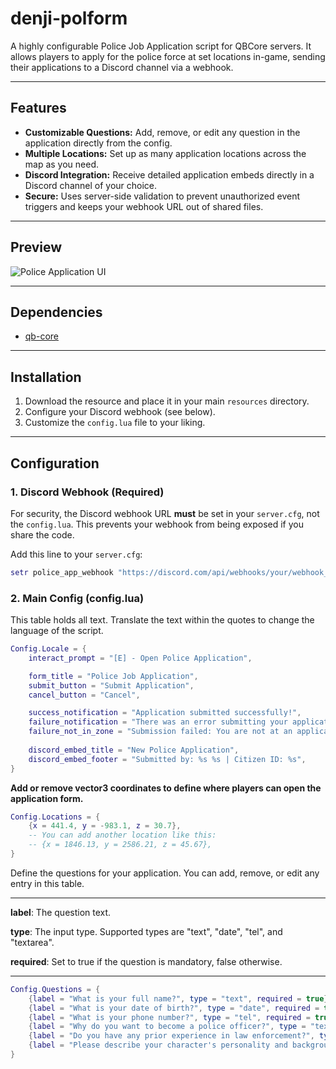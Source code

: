 # denji-polform

A highly configurable Police Job Application script for QBCore servers. It allows players to apply for the police force at set locations in-game, sending their applications to a Discord channel via a webhook.

---

## Features

-   **Customizable Questions:** Add, remove, or edit any question in the application directly from the config.
-   **Multiple Locations:** Set up as many application locations across the map as you need.
-   **Discord Integration:** Receive detailed application embeds directly in a Discord channel of your choice.
-   **Secure:** Uses server-side validation to prevent unauthorized event triggers and keeps your webhook URL out of shared files.

---

## Preview

![Police Application UI](https://i.imgur.com/xmK4JyQ.png)

---

## Dependencies

-   [qb-core](https://github.com/qbcore-framework/qb-core)

---

## Installation

1.  Download the resource and place it in your main `resources` directory.
2.  Configure your Discord webhook (see below).
3.  Customize the `config.lua` file to your liking.

---

## Configuration

### 1. Discord Webhook (Required)

For security, the Discord webhook URL **must** be set in your `server.cfg`, not the `config.lua`. This prevents your webhook from being exposed if you share the code.

Add this line to your `server.cfg`:

```lua
setr police_app_webhook "https://discord.com/api/webhooks/your/webhook_url_here"
```

### 2. Main Config (config.lua)

This table holds all text. Translate the text within the quotes to change the language of the script.

```lua
Config.Locale = {
    interact_prompt = "[E] - Open Police Application",

    form_title = "Police Job Application",
    submit_button = "Submit Application",
    cancel_button = "Cancel",

    success_notification = "Application submitted successfully!",
    failure_notification = "There was an error submitting your application.",
    failure_not_in_zone = "Submission failed: You are not at an application terminal.",
    
    discord_embed_title = "New Police Application",
    discord_embed_footer = "Submitted by: %s %s | Citizen ID: %s",
}
```

**Add or remove vector3 coordinates to define where players can open the application form.**

```lua
Config.Locations = {
    {x = 441.4, y = -983.1, z = 30.7},
    -- You can add another location like this:
    -- {x = 1846.13, y = 2586.21, z = 45.67},
}
```

Define the questions for your application. You can add, remove, or edit any entry in this table.

---

**label**: The question text.

**type**: The input type. Supported types are "text", "date", "tel", and "textarea".

**required**: Set to true if the question is mandatory, false otherwise.

---

```lua
Config.Questions = {
    {label = "What is your full name?", type = "text", required = true},
    {label = "What is your date of birth?", type = "date", required = true},
    {label = "What is your phone number?", type = "tel", required = true},
    {label = "Why do you want to become a police officer?", type = "textarea", required = true},
    {label = "Do you have any prior experience in law enforcement?", type = "textarea", required = false},
    {label = "Please describe your character's personality and background.", type = "textarea", required = true},
}
```